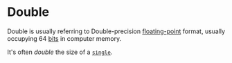 # Double

Double is usually referring to Double-precision [floating-point][type-floating-point] format, usually occupying 64 [bits][type-bit] in computer memory.

It's often _double_ the size of a [`single`][type-single].

[type-bit]: ./bit.md
[type-floating-point]: ./floating_point_number.md
[type-single]: ./single.md
